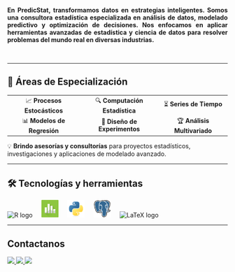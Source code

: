 
<p align="left">
  <strong><p align="justify">En PredicStat, transformamos datos en estrategias inteligentes. Somos una consultora estadística especializada en análisis de datos, modelado predictivo y optimización de decisiones. Nos enfocamos en aplicar herramientas avanzadas de estadística y ciencia de datos para resolver problemas del mundo real en diversas industrias.</p></strong><br>

   
</p>

---

## 🚀 **Áreas de Especialización**  

<table align="center">
  <tr>
    <td align="center">📈 <strong>Procesos Estocásticos</strong></td>
    <td align="center">🔍 <strong>Computación Estadística</strong></td>
    <td align="center">⏳ <strong>Series de Tiempo</strong></td>
  </tr>
  <tr>
    <td align="center">📊 <strong>Modelos de Regresión</strong></td>
    <td align="center">🧪 <strong>Diseño de Experimentos</strong></td>
    <td align="center">🏆 <strong>Análisis Multivariado</strong></td>
  </tr>
</table> 

💡 **Brindo asesorías y consultorías** para proyectos estadísticos, investigaciones y aplicaciones de modelado avanzado.

---

## 🛠️ Tecnologías y herramientas  

<div align="left">
  <img src="https://www.r-project.org/Rlogo.png" height="40" alt="R logo" />
  <img width="12" />
  <img src="https://github.com/PredicStat/PredicStat/blob/main/Minitab.png?raw=true" height="40" alt="Minitab logo" />
  <img width="12" />
  <img src="https://raw.githubusercontent.com/devicons/devicon/master/icons/python/python-original.svg" height="40" alt="Python logo" />
  <img width="12" />
  <img src="https://raw.githubusercontent.com/devicons/devicon/master/icons/postgresql/postgresql-original.svg" height="40" alt="PostgreSQL logo" />
  <img width="12" />
  <img src="https://upload.wikimedia.org/wikipedia/commons/9/92/LaTeX_logo.svg" height="40" alt="LaTeX logo" />
</div>

---

## Contactanos 
<p align="left"> <a href="mailto:tuemail@example.com"> <img src="https://img.shields.io/badge/Email-D14836?style=for-the-badge&logo=gmail&logoColor=white"/> </a> <a href="https://wa.me/123456789"> <img src="https://img.shields.io/badge/WhatsApp-25D366?style=for-the-badge&logo=whatsapp&logoColor=white"/> </a> <a href="https://www.tuportafolio.com"> <img src="https://img.shields.io/badge/Portafolio-1E90FF?style=for-the-badge&logo=Google%20Chrome&logoColor=white"/> </a> </p>
